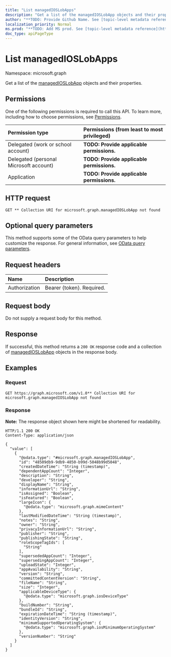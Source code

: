 ```yaml
---
title: "List managedIOSLobApps"
description: "Get a list of the managedIOSLobApp objects and their properties."
author: "**TODO: Provide Github Name. See [topic-level metadata reference](https://msgo.azurewebsites.net/add/document/guidelines/metadata.html#topic-level-metadata)**"
localization_priority: Normal
ms.prod: "**TODO: Add MS prod. See [topic-level metadata reference](https://msgo.azurewebsites.net/add/document/guidelines/metadata.html#topic-level-metadata)**"
doc_type: apiPageType
---
```


# List managedIOSLobApps
Namespace: microsoft.graph



Get a list of the [managedIOSLobApp](../resources/managedioslobapp.md) objects and their properties.

## Permissions
One of the following permissions is required to call this API. To learn more, including how to choose permissions, see [Permissions](/graph/permissions-reference).

|Permission type|Permissions (from least to most privileged)|
|:---|:---|
|Delegated (work or school account)|**TODO: Provide applicable permissions.**|
|Delegated (personal Microsoft account)|**TODO: Provide applicable permissions.**|
|Application|**TODO: Provide applicable permissions.**|

## HTTP request

<!-- {
  "blockType": "ignored"
}
-->
``` http
GET ** Collection URI for microsoft.graph.managedIOSLobApp not found
```

## Optional query parameters
This method supports some of the OData query parameters to help customize the response. For general information, see [OData query parameters](/graph/query-parameters).

## Request headers
|Name|Description|
|:---|:---|
|Authorization|Bearer {token}. Required.|

## Request body
Do not supply a request body for this method.

## Response

If successful, this method returns a `200 OK` response code and a collection of [managedIOSLobApp](../resources/managedioslobapp.md) objects in the response body.

## Examples

### Request
<!-- {
  "blockType": "request",
  "name": "list_managedioslobapp"
}
-->
``` http
GET https://graph.microsoft.com/v1.0** Collection URI for microsoft.graph.managedIOSLobApp not found
```


### Response
**Note:** The response object shown here might be shortened for readability.
<!-- {
  "blockType": "response",
  "truncated": true,
  "@odata.type": "Collection(microsoft.graph.managedIOSLobApp)"
}
-->
``` http
HTTP/1.1 200 OK
Content-Type: application/json

{
  "value": [
    {
      "@odata.type": "#microsoft.graph.managedIOSLobApp",
      "id": "48509db9-9db9-4850-b99d-5048b99d5048",
      "createdDateTime": "String (timestamp)",
      "dependentAppCount": "Integer",
      "description": "String",
      "developer": "String",
      "displayName": "String",
      "informationUrl": "String",
      "isAssigned": "Boolean",
      "isFeatured": "Boolean",
      "largeIcon": {
        "@odata.type": "microsoft.graph.mimeContent"
      },
      "lastModifiedDateTime": "String (timestamp)",
      "notes": "String",
      "owner": "String",
      "privacyInformationUrl": "String",
      "publisher": "String",
      "publishingState": "String",
      "roleScopeTagIds": [
        "String"
      ],
      "supersededAppCount": "Integer",
      "supersedingAppCount": "Integer",
      "uploadState": "Integer",
      "appAvailability": "String",
      "version": "String",
      "committedContentVersion": "String",
      "fileName": "String",
      "size": "Integer",
      "applicableDeviceType": {
        "@odata.type": "microsoft.graph.iosDeviceType"
      },
      "buildNumber": "String",
      "bundleId": "String",
      "expirationDateTime": "String (timestamp)",
      "identityVersion": "String",
      "minimumSupportedOperatingSystem": {
        "@odata.type": "microsoft.graph.iosMinimumOperatingSystem"
      },
      "versionNumber": "String"
    }
  ]
}
```

